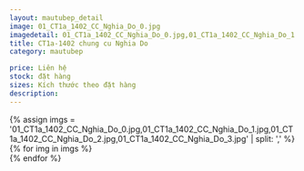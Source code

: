 ```yaml
---
layout: mautubep_detail
image: 01_CT1a_1402_CC_Nghia_Do_0.jpg
imagedetail: 01_CT1a_1402_CC_Nghia_Do_0.jpg,01_CT1a_1402_CC_Nghia_Do_1.jpg,01_CT1a_1402_CC_Nghia_Do_2.jpg,01_CT1a_1402_CC_Nghia_Do_3.jpg
title: CT1a-1402 chung cu Nghia Do
category: mautubep

price: Liên hệ
stock: đặt hàng
sizes: Kích thước theo đặt hàng
description:
---
```


<section class="no-padding" id="two">
	<div class="container-fluid">
	<div class="row-no-gutters">
	{% assign imgs = '01_CT1a_1402_CC_Nghia_Do_0.jpg,01_CT1a_1402_CC_Nghia_Do_1.jpg,01_CT1a_1402_CC_Nghia_Do_2.jpg,01_CT1a_1402_CC_Nghia_Do_3.jpg' | split: ',' %}
	{% for img in imgs %}
	   <div class="col-lg-6 col-sm-6 col-md-6"> 
			<a href="#" class="portfolio-box">
			<img src="{{site.baseurl}}/assets/images/tubep/{{img}}" class="image main" alt="">
			</a>
		</div>
	{% endfor %}			
	</div>
	</div>
</section>
